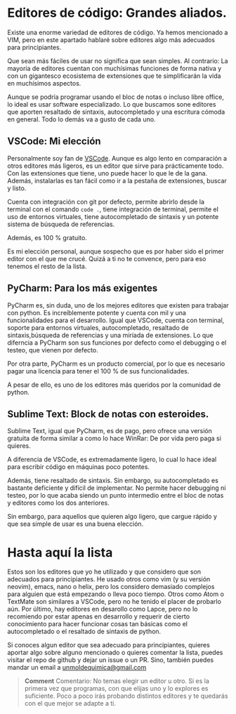# Editores de código: Grandes aliados.

Existe una enorme variedad de editores de código. Ya hemos mencionado a VIM, pero en este apartado hablaré sobre editores algo más adecuados para principiantes. 

Que sean más fáciles de usar no significa que sean simples. Al contrario: La mayoría de editores cuentan con muchísimas funciones de forma nativa y con un gigantesco ecosistema de extensiones que te simplificarán la vida en muchísimos aspectos.

Aunque se podría programar usando el bloc de notas o incluso libre office, lo ideal es usar software especializado. Lo que buscamos sone editores que aporten resaltado de sintaxis, autocompletado y una escritura cómoda en general. Todo lo demás va a gusto de cada uno. 

## VSCode: Mi elección

Personalmente soy fan de [VSCode](https://code.visualstudio.com/). Aunque es algo lento en comparación a otros editores más ligeros, es un editor que sirve para prácticamente todo. Con las extensiones que tiene, uno puede hacer lo que le de la gana. Además, instalarlas es tan fácil como ir a la pestaña de extensiones, buscar y listo. 

Cuenta con integración con git por defecto, permite abrirlo desde la terminal con el comando `code .`, tiene integración de terminal, permite el uso de entornos virtuales, tiene autocompletado de sintaxis y un potente sistema de búsqueda de referencias. 

Además, es 100 % gratuito.

Es mi elección personal, aunque sospecho que es por haber sido el primer editor con el que me crucé. Quizá a ti no te convence, pero para eso tenemos el resto de la lista. 


## PyCharm: Para los más exigentes

PyCharm es, sin duda, uno de los mejores editores que existen para trabajar con python. Es increíblemente potente y cuenta con mil y una funcionalidades para el desarrollo. Igual que VSCode, cuenta con terminal, soporte para entornos virtuales, autocompletado, resaltado de sintaxis,búsqueda de referencias y una miríada de extensiones. Lo que diferncia a PyCharm son sus funciones por defecto como el debugging o el testeo, que vienen por defecto. 

Por otra parte, PyCharm es un producto comercial, por lo que es necesario pagar una licencia para tener el 100 % de sus funcionalidades.

A pesar de ello, es uno de los editores más queridos por la comunidad de python. 

## Sublime Text: Block de notas con esteroides. 

Sublime Text, igual que PyCharm, es de pago, pero ofrece una versión gratuita de forma similar a como lo hace WinRar: De por vida pero paga si quieres. 

A diferencia de VSCode, es extremadamente ligero, lo cual lo hace ideal para escribir código en máquinas poco potentes. 

Además, tiene resaltado de sintaxis. Sin embargo, su autocompletado es bastante deficiente y difícil de implementar. No permite hacer debugging ni testeo, por lo que acaba siendo un punto intermedio entre el bloc de notas y editores como los dos anteriores. 

Sin embargo, para aquellos que quieren algo ligero, que cargue rápido y que sea simple de usar es una buena elección.


# Hasta aquí la lista

Estos son los editores que yo he utilizado y que considero que son adecuados para principiantes. He usado otros como vim (y su versión neovim), emacs, nano o helix, pero los considero demasiado complejos para alguien que está empezando o lleva poco tiempo. Otros como Atom o TextMate son similares a VSCode, pero no he tenido el placer de probarlo aún. Por último, hay editores en desarollo como Lapce, pero no lo recomiendo por estar apenas en desarrollo y requerir de cierto conocimiento para hacer funcionar cosas tan básicas como el autocompletado o el resaltado de sintaxis de python. 

Si conoces algun editor que sea adecuado para principiantes, quieres aportar algo sobre alguno mencionado o quieres comentar la lista, puedes visitar el repo de github y dejar un issue o un PR. Sino, también puedes mandar un email a unmoldequimica@gmail.com


>**Comment** Comentario: No temas elegir un editor u otro. Si es la primera vez que programas, con que elijas uno y lo explores es suficiente. Poco a poco irás probando distintos editores y te quedarás con el que mejor se adapte a ti.


